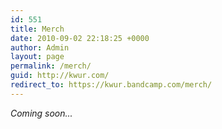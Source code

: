 ```yaml
---
id: 551
title: Merch
date: 2010-09-02 22:18:25 +0000
author: Admin
layout: page
permalink: /merch/
guid: http://kwur.com/
redirect_to: https://kwur.bandcamp.com/merch/
---
```


<p>
  <i>Coming soon...</i>
</p>